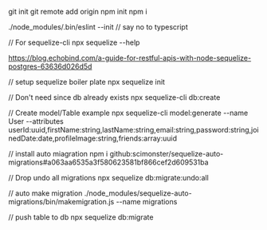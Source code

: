 git init
git remote add origin
npm init
npm i

./node_modules/.bin/eslint --init          // say no to typescript


// For sequelize-cli 
npx sequelize --help

https://blog.echobind.com/a-guide-for-restful-apis-with-node-sequelize-postgres-63636d026d5d

// setup sequelize boiler plate
npx sequelize init

// Don't need since db already exists
npx sequelize-cli db:create

// Create model/Table example
npx sequelize-cli model:generate --name User --attributes userId:uuid,firstName:string,lastName:string,email:string,password:string,joinedDate:date,profileImage:string,friends:array:uuid

// install auto miagration
npm i github:scimonster/sequelize-auto-migrations#a063aa6535a3f580623581bf866cef2d609531ba

// Drop undo all migrations
npx sequelize db:migrate:undo:all

// auto make migration
./node_modules/sequelize-auto-migrations/bin/makemigration.js --name migrations

// push table to db
npx sequelize db:migrate